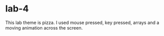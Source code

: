 # lab-4
This lab theme is pizza. I used mouse pressed, key pressed, arrays and a moving animation across the screen. 
